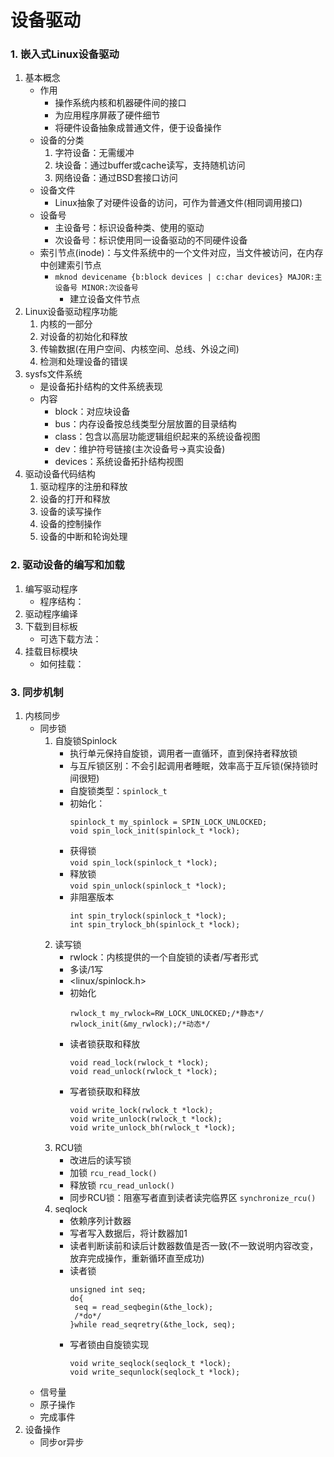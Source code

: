 # 设备驱动

### 1. 嵌入式Linux设备驱动

1. 基本概念
   * 作用
     * 操作系统内核和机器硬件间的接口
     * 为应用程序屏蔽了硬件细节
     * 将硬件设备抽象成普通文件，便于设备操作
   * 设备的分类
     1. 字符设备：无需缓冲
     2. 块设备：通过buffer或cache读写，支持随机访问
     3. 网络设备：通过BSD套接口访问
   * 设备文件
     * Linux抽象了对硬件设备的访问，可作为普通文件(相同调用接口)
   * 设备号
     * 主设备号：标识设备种类、使用的驱动
     * 次设备号：标识使用同一设备驱动的不同硬件设备
   * 索引节点(inode)：与文件系统中的一个文件对应，当文件被访问，在内存中创建索引节点
     * `mknod devicename {b:block devices | c:char devices} MAJOR:主设备号 MINOR:次设备号`
       * 建立设备文件节点
2. Linux设备驱动程序功能
   1. 内核的一部分
   2. 对设备的初始化和释放
   3. 传输数据(在用户空间、内核空间、总线、外设之间)
   4. 检测和处理设备的错误
3. sysfs文件系统
   * 是设备拓扑结构的文件系统表现
   * 内容
     * block：对应块设备
     * bus：内存设备按总线类型分层放置的目录结构
     * class：包含以高层功能逻辑组织起来的系统设备视图
     * dev：维护符号链接(主次设备号->真实设备)
     * devices：系统设备拓扑结构视图
4. 驱动设备代码结构
   1. 驱动程序的注册和释放
   2. 设备的打开和释放
   3. 设备的读写操作
   4. 设备的控制操作
   5. 设备的中断和轮询处理

### 2. 驱动设备的编写和加载

1. 编写驱动程序
   * 程序结构：
2. 驱动程序编译
3. 下载到目标板
   * 可选下载方法：
4. 挂载目标模块
   * 如何挂载：

### 3. 同步机制

1. 内核同步
   * 同步锁
     1. 自旋锁Spinlock
        * 执行单元保持自旋锁，调用者一直循环，直到保持者释放锁
        * 与互斥锁区别：不会引起调用者睡眠，效率高于互斥锁(保持锁时间很短)
        * 自旋锁类型：`spinlock_t`
        * 初始化：<br>
          ```
          spinlock_t my_spinlock = SPIN_LOCK_UNLOCKED;
          void spin_lock_init(spinlock_t *lock);
          ```
        * 获得锁<br>
          `void spin_lock(spinlock_t *lock);`
        * 释放锁<br>
          `void spin_unlock(spinlock_t *lock);`
        * 非阻塞版本<br>
          ```
          int spin_trylock(spinlock_t *lock);
          int spin_trylock_bh(spinlock_t *lock);
          ```
     2. 读写锁
        * rwlock：内核提供的一个自旋锁的读者/写者形式
        * 多读/1写
        * <linux/spinlock.h>
        * 初始化<br>
          ```
          rwlock_t my_rwlock=RW_LOCK_UNLOCKED;/*静态*/
          rwlock_init(&my_rwlock);/*动态*/
          ```
        * 读者锁获取和释放
          ```
          void read_lock(rwlock_t *lock);
          void read_unlock(rwlock_t *lock);
          ```
        * 写者锁获取和释放
          ```
          void write_lock(rwlock_t *lock);
          void write_unlock(rwlock_t *lock);
          void write_unlock_bh(rwlock_t *lock);
          ```
     3. RCU锁
        * 改进后的读写锁
        * 加锁
          `rcu_read_lock()`
        * 释放锁
          `rcu_read_unlock()`
        * 同步RCU锁：阻塞写者直到读者读完临界区
          `synchronize_rcu()`
     4. seqlock
        * 依赖序列计数器
        * 写者写入数据后，将计数器加1
        * 读者判断读前和读后计数器数值是否一致(不一致说明内容改变，放弃完成操作，重新循环直至成功)
        * 读者锁
          ```
          unsigned int seq;
          do{
           seq = read_seqbegin(&the_lock);
           /*do*/
          }while read_seqretry(&the_lock, seq);
          ```
        * 写者锁由自旋锁实现
          ```
          void write_seqlock(seqlock_t *lock);
          void write_sequnlock(seqlock_t *lock);
          ```
   * 信号量
   * 原子操作
   * 完成事件
2. 设备操作
   * 同步or异步
